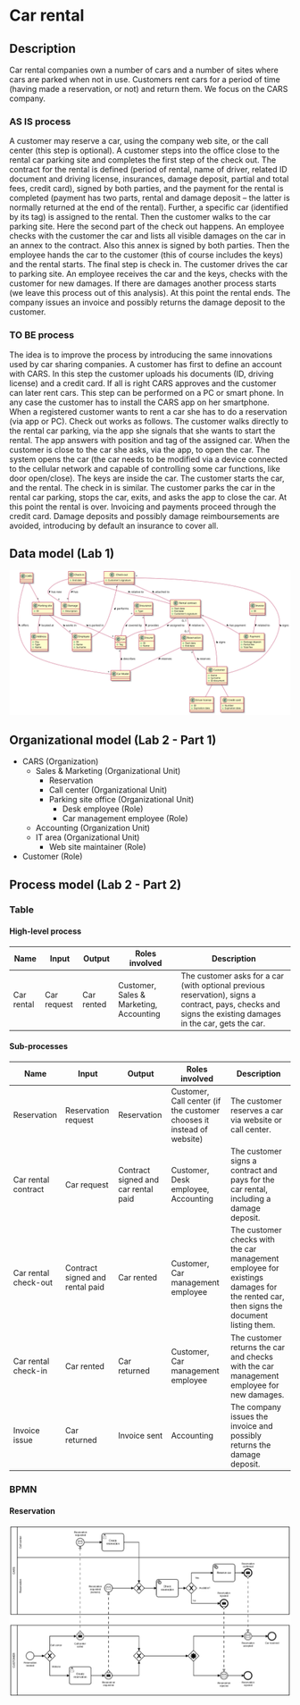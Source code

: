 # Car rental

## Description

Car rental companies own a number of cars and a number of sites where cars are parked when not in use. Customers rent cars for a period of time (having made a reservation, or not) and return them. 
We focus on the CARS company.

### AS IS process

A customer may reserve a car, using the company web site, or the call center (this step is optional). 
A customer steps into the office close to the rental car parking site and completes the first step of the check out. The contract for the rental is defined (period of rental, name of driver, related ID document and driving license, insurances, damage deposit, partial and total fees, credit card), signed by both parties, and the payment for the rental is completed (payment has two parts, rental and damage deposit – the latter is normally returned at the end of the rental).  Further, a specific car (identified by its tag) is assigned to the rental. 
Then the customer walks to the car parking site. Here the second part of the check out happens. 
An employee checks with the customer the car and lists all visible damages on the car in an annex to the contract. Also this annex is signed by both parties. Then the employee hands the car to the customer (this of course includes the keys) and the rental starts.
The final step is check in. The customer drives the car to parking site. An employee receives the car and the keys, checks with the customer for new damages. If there are damages another process starts (we leave this process out of this analysis). At this point the rental ends. The company issues an invoice and possibly returns the damage deposit to the customer.

### TO BE process

The idea is to improve the process by introducing the same innovations used by car sharing companies. 
A customer has first to define an account with CARS. In this step the customer uploads his documents (ID, driving license) and a credit card. If all is right CARS approves and the customer can later rent cars. This step can be performed on a PC or smart phone. In any case the customer has to install the CARS app on her smartphone. 
When a registered customer wants to rent a car she has to do a reservation (via app or PC). 
Check out works as follows. The customer walks directly to the rental car parking, via the app she signals that she wants to start the rental. The app answers with position and tag of the assigned car. 
When the customer is close to the car she asks, via the app, to open the car. The system opens the car (the car needs to be modified via a device connected to the cellular network and capable of controlling some car functions, like door open/close).  The keys are inside the car. The customer starts the car, and the rental. 
The check in is similar. The customer parks the car in the rental car parking, stops the car, exits, and asks the app to close the car. At this point the rental is over. 
Invoicing and payments proceed through the credit card. 
Damage deposits and possibly damage reimboursements are avoided, introducing by default an insurance to cover all.

## Data model (Lab 1)

![](models/data.svg)

## Organizational model (Lab 2 - Part 1)

- CARS (Organization)
  - Sales & Marketing (Organizational Unit)
    - Reservation
    - Call center (Organizational Unit)
    - Parking site office (Organizational Unit)
      - Desk employee (Role)
      - Car management employee (Role)
  - Accounting (Organization Unit)
  - IT area (Organizational Unit)
    - Web site maintainer (Role)
- Customer (Role)

## Process model (Lab 2 - Part 2)

### Table

#### High-level process

| Name | Input | Output | Roles involved | Description |
| ---- | ----- | ------ | -------------- | ----------- |
| Car rental | Car request | Car rented | Customer, Sales & Marketing, Accounting | The customer asks for a car (with optional previous reservation), signs a contract, pays, checks and signs the existing damages in the car, gets the car. |

#### Sub-processes

| Name | Input | Output | Roles involved | Description |
| ---- | ----- | ------ | -------------- | ----------- |
| Reservation | Reservation request | Reservation | Customer, Call center (if the customer chooses it instead of website) | The customer reserves a car via website or call center. |
| Car rental contract | Car request | Contract signed and car rental paid | Customer, Desk employee, Accounting | The customer signs a contract and pays for the car rental, including a damage deposit. |
| Car rental check-out | Contract signed and rental paid | Car rented | Customer, Car management employee | The customer checks with the car management employee for existings damages for the rented car, then signs the document listing them. |
| Car rental check-in | Car rented | Car returned | Customer, Car management employee | The customer returns the car and checks with the car management employee for new damages. |
| Invoice issue | Car returned | Invoice sent | Accounting | The company issues the invoice and possibly returns the damage deposit. |

### BPMN

#### Reservation

![](models/reservation_process.png)

